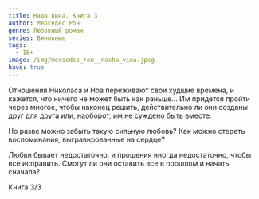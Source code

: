 ```yaml
---
title: Наша вина. Книга 3
author: Мерседес Рон
genre: Любовный роман
series: Виновные
tags:
  - 18+
image: /img/mersedes_ron__nasha_vina.jpeg
have: true
---
```

Отношения Николаса и Ноа переживают свои худшие времена, и кажется, что ничего не может быть как раньше... Им придется пройти через многое, чтобы наконец решить, действительно ли они созданы друг для друга или, наоборот, им не суждено быть вместе.

Но разве можно забыть такую сильную любовь? Как можно стереть воспоминания, выгравированные на сердце?

Любви бывает недостаточно, и прощения иногда недостаточно, чтобы все исправить. Смогут ли они оставить все в прошлом и начать сначала?

Книга 3/3